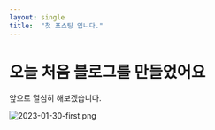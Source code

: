 ```yaml
---
layout: single
title:  "첫 포스팅 입니다."
---
```


# 오늘 처음 블로그를 만들었어요

앞으로 열심히 해보겠습니다.

![2023-01-30-first.png]({{site.url}}/assets/images/2023-01-30-first.png)